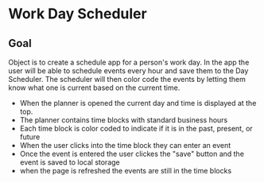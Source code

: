 # Work Day Scheduler

## Goal
Object is to create a schedule app for a person's work day. In the app the user will be able to schedule events every hour and save them to the Day Scheduler. The scheduler will then color code the events by letting them know what one is current based on the current time.

- When the planner is opened the current day and time is displayed at the top.
- The planner contains time blocks with standard business hours
- Each time block is color coded to indicate if it is in the past, present, or future
- When the user clicks into the time block they can enter an event
- Once the event is entered the user clickes the "save" button and the event is saved to local storage
- when the page is refreshed the events are still in the time blocks

